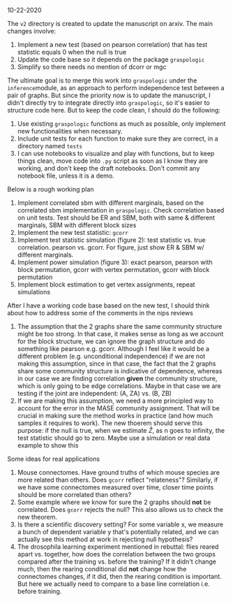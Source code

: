 10-22-2020

The `v2` directory is created to update the manuscript on arxiv. The main changes involve:
1. Implement a new test (based on pearson correlation) that has test statistic equals 0 when the null is true
2. Update the code base so it depends on the package `graspologic`
3. Simplify so there needs no mention of dcorr or mgc

The ultimate goal is to merge this work into `graspologic` under the `inference`module, as an approach to perform independence test between a pair of graphs. But since the priority now is to update the manuscript, I didn't directly try to integrate directly into `graspologic`, so it's easier to structure code here. But to keep the code clean, I should do the following:
1. Use existing `graspologic` functions as much as possible, only implement new functionalities when necessary.
2. Include unit tests for each function to make sure they are correct, in a directory named `tests`
3. I can use notebooks to visualize and play with functions, but to keep things clean, move code into `.py` script as soon as I know they are working, and don't keep the draft notebooks. Don't commit any notebook file, unless it is a demo.

Below is a rough working plan
1. Implement correlated sbm with different marginals, based on the correlated sbm implementation in `graspologic`. Check correlation based on unit tests. Test should be ER and SBM, both with same & different marginals, SBM with different block sizes
2. Implement the new test statistic: `gcorr`
3. Implement test statistic simulation (figure 2): test statistic vs. true correlation. pearson vs. gcorr. For figure, just show ER & SBM w/ different marginals.
4. Implement power simulation (figure 3): exact pearson, pearson with block permutation, gcorr with vertex permutation, gcorr with block permutation
5. Implement block estimation to get vertex assignments, repeat simulations

After I have a working code base based on the new test, I should think about how to address some of the comments in the nips reviews
1. The assumption that the 2 graphs share the same community structure might be too strong. In that case, it makes sense as long as we account for the block structure, we can ignore the graph structure and do something like pearson e.g. gcorr. Although I feel like it would be a different problem (e.g. unconditional independence) if we are not making this assumption, since in that case, the fact that the 2 graphs share some community structure is indicative of dependence, whereas in our case we are finding correlation **given** the community structure, which is only going to be edge correlations. Maybe in that case we are testing if the joint are independent: (A, ZA) vs. (B, ZB)
2. If we are making this assumption, we need a more principled way to account for the error in the MASE community assignment. That will be crucial in making sure the method works in practice (and how much samples it requires to work). The new thoerem should serve this purpose: if the null is true, when we estimate $\hat{Z}$, as n goes to infinity, the test statistic should go to zero. Maybe use a simulation or real data example to show this

Some ideas for real applications
1. Mouse connectomes. Have ground truths of which mouse species are more related than others. Does `gcorr` reflect "relateness"? Similarly, if we have some connectomes measured over time, closer time points should be more correlated than others? 
2. Some example where we know for sure the 2 graphs should **not** be correlated. Does `gcorr` rejects the null? This also allows us to check the new theorem.
3. Is there a scientific discovery setting? For some variable x, we measure a bunch of dependent variable y that's potentially related, and we can actually see this method at work in rejecting null hypothesis? 
4. The drosophila learning experiment mentioned in rebuttal: flies reared apart vs. together, how does the correlation between the two groups compared after the training vs. before the training? If it didn't change much, then the rearing conditional did **not** change how the connectomes changes, if it did, then the rearing condition is important. But here we actually need to compare to a base line correlation i.e. before training.